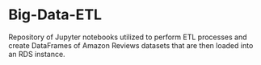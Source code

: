 # Big-Data-ETL
Repository of Jupyter notebooks utilized to perform ETL processes and create DataFrames of Amazon Reviews datasets that are then loaded into an RDS instance.
